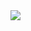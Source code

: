 <a href="https://github.com/anuraghazra/github-readme-stats">
 <img align="center" src="https://github-readme-stats.vercel.app/api?username=cimendes&show_icons=true&repo=github-readme-stats&theme=dracula" />
</a>
